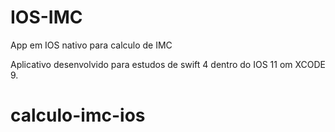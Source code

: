 # IOS-IMC
App em IOS nativo para calculo de IMC

Aplicativo desenvolvido para estudos de swift 4 dentro do IOS 11 om XCODE 9.
# calculo-imc-ios
